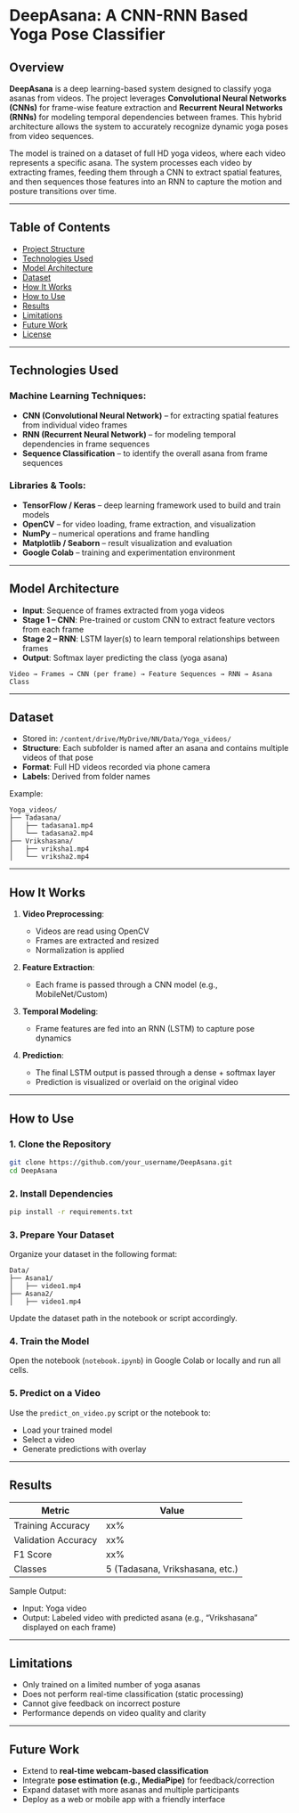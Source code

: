 # DeepAsana: A CNN-RNN Based Yoga Pose Classifier

## Overview

**DeepAsana** is a deep learning-based system designed to classify yoga asanas from videos. The project leverages **Convolutional Neural Networks (CNNs)** for frame-wise feature extraction and **Recurrent Neural Networks (RNNs)** for modeling temporal dependencies between frames. This hybrid architecture allows the system to accurately recognize dynamic yoga poses from video sequences.

The model is trained on a dataset of full HD yoga videos, where each video represents a specific asana. The system processes each video by extracting frames, feeding them through a CNN to extract spatial features, and then sequences those features into an RNN to capture the motion and posture transitions over time.

---

## Table of Contents

* [Project Structure](#project-structure)
* [Technologies Used](#technologies-used)
* [Model Architecture](#model-architecture)
* [Dataset](#dataset)
* [How It Works](#how-it-works)
* [How to Use](#how-to-use)
* [Results](#results)
* [Limitations](#limitations)
* [Future Work](#future-work)
* [License](#license)

---

## Technologies Used

### Machine Learning Techniques:

* **CNN (Convolutional Neural Network)** – for extracting spatial features from individual video frames
* **RNN (Recurrent Neural Network)** – for modeling temporal dependencies in frame sequences
* **Sequence Classification** – to identify the overall asana from frame sequences

### Libraries & Tools:

* **TensorFlow / Keras** – deep learning framework used to build and train models
* **OpenCV** – for video loading, frame extraction, and visualization
* **NumPy** – numerical operations and frame handling
* **Matplotlib / Seaborn** – result visualization and evaluation
* **Google Colab** – training and experimentation environment

---

## Model Architecture

* **Input**: Sequence of frames extracted from yoga videos
* **Stage 1 – CNN**: Pre-trained or custom CNN to extract feature vectors from each frame
* **Stage 2 – RNN**: LSTM layer(s) to learn temporal relationships between frames
* **Output**: Softmax layer predicting the class (yoga asana)

```
Video → Frames → CNN (per frame) → Feature Sequences → RNN → Asana Class
```

---

## Dataset

* Stored in: `/content/drive/MyDrive/NN/Data/Yoga_videos/`
* **Structure**: Each subfolder is named after an asana and contains multiple videos of that pose
* **Format**: Full HD videos recorded via phone camera
* **Labels**: Derived from folder names

Example:

```
Yoga_videos/
├── Tadasana/
│   ├── tadasana1.mp4
│   └── tadasana2.mp4
├── Vrikshasana/
│   ├── vriksha1.mp4
│   └── vriksha2.mp4
```

---

## How It Works

1. **Video Preprocessing**:

   * Videos are read using OpenCV
   * Frames are extracted and resized
   * Normalization is applied

2. **Feature Extraction**:

   * Each frame is passed through a CNN model (e.g., MobileNet/Custom)

3. **Temporal Modeling**:

   * Frame features are fed into an RNN (LSTM) to capture pose dynamics

4. **Prediction**:

   * The final LSTM output is passed through a dense + softmax layer
   * Prediction is visualized or overlaid on the original video

---

## How to Use

### 1. Clone the Repository

```bash
git clone https://github.com/your_username/DeepAsana.git
cd DeepAsana
```

### 2. Install Dependencies

```bash
pip install -r requirements.txt
```

### 3. Prepare Your Dataset

Organize your dataset in the following format:

```
Data/
├── Asana1/
│   ├── video1.mp4
├── Asana2/
│   ├── video1.mp4
```

Update the dataset path in the notebook or script accordingly.

### 4. Train the Model

Open the notebook (`notebook.ipynb`) in Google Colab or locally and run all cells.

### 5. Predict on a Video

Use the `predict_on_video.py` script or the notebook to:

* Load your trained model
* Select a video
* Generate predictions with overlay

---

## Results

| Metric              | Value                           |
| ------------------- | ------------------------------- |
| Training Accuracy   | xx%                             |
| Validation Accuracy | xx%                             |
| F1 Score            | xx%                             |
| Classes             | 5 (Tadasana, Vrikshasana, etc.) |

Sample Output:

* Input: Yoga video
* Output: Labeled video with predicted asana (e.g., “Vrikshasana” displayed on each frame)

---

## Limitations

* Only trained on a limited number of yoga asanas
* Does not perform real-time classification (static processing)
* Cannot give feedback on incorrect posture
* Performance depends on video quality and clarity

---

## Future Work

* Extend to **real-time webcam-based classification**
* Integrate **pose estimation (e.g., MediaPipe)** for feedback/correction
* Expand dataset with more asanas and multiple participants
* Deploy as a web or mobile app with a friendly interface
